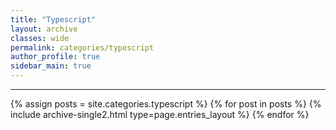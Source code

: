 ```yaml
---
title: "Typescript"
layout: archive
classes: wide
permalink: categories/typescript
author_profile: true
sidebar_main: true
---
```



***

{% assign posts = site.categories.typescript %}
{% for post in posts %} {% include archive-single2.html type=page.entries_layout %} {% endfor %}
 